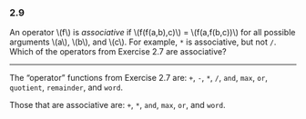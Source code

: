 ### 2.9

An operator \\(f\\) is _associative_ if \\(f(f(a,b),c)\\) = \\(f(a,f(b,c))\\) for all possible arguments \\(a\\), \\(b\\), and \\(c\\). For example, `*` is associative, but not `/`. Which of the operators from Exercise 2.7 are associative?

***

The “operator” functions from Exercise 2.7 are: `+`, `-`, `*`, `/`, `and`, `max`, `or`, `quotient`, `remainder`, and `word`.

Those that are associative are: `+`, `*`, `and`, `max`, `or`, and `word`.

